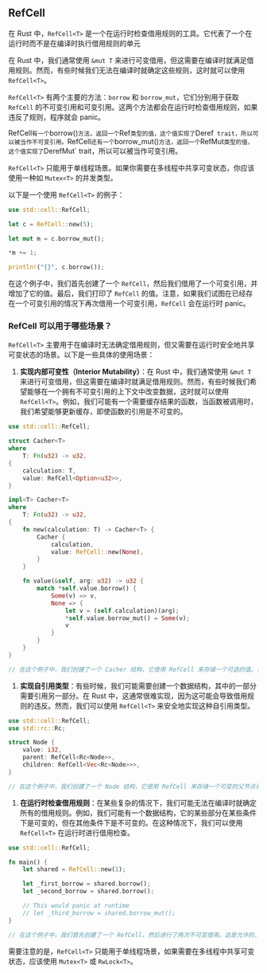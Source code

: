## RefCell

在 Rust 中，`RefCell<T>` 是一个在运行时检查借用规则的工具。它代表了一个在运行时而不是在编译时执行借用规则的单元

在 Rust 中，我们通常使用 `&mut T` 来进行可变借用，但这需要在编译时就满足借用规则。然而，有些时候我们无法在编译时就确定这些规则，这时就可以使用 `RefCell<T>`。

`RefCell<T>` 有两个主要的方法：`borrow` 和 `borrow_mut`，它们分别用于获取 `RefCell` 的不可变引用和可变引用。这两个方法都会在运行时检查借用规则，如果违反了规则，程序就会 panic。

RefCell<T>` 有一个 `borrow()` 方法，返回一个 `Ref<T>` 类型的值，这个值实现了 `Deref` trait，所以可以被当作不可变引用。`RefCell<T>` 还有一个 `borrow_mut()` 方法，返回一个 `RefMut<T>` 类型的值，这个值实现了 `DerefMut` trait，所以可以被当作可变引用。

`RefCell<T>` 只能用于单线程场景。如果你需要在多线程中共享可变状态，你应该使用一种如 `Mutex<T>` 的并发类型。

以下是一个使用 `RefCell<T>` 的例子：

```rust
use std::cell::RefCell;

let c = RefCell::new(5);

let mut m = c.borrow_mut();

*m += 1;

println!("{}", c.borrow());
```

在这个例子中，我们首先创建了一个 `RefCell`，然后我们借用了一个可变引用，并增加了它的值。最后，我们打印了 `RefCell` 的值。注意，如果我们试图在已经存在一个可变引用的情况下再次借用一个可变引用，`RefCell` 会在运行时 panic。

### RefCell 可以用于哪些场景？

`RefCell<T>` 主要用于在编译时无法确定借用规则，但又需要在运行时安全地共享可变状态的场景。以下是一些具体的使用场景：

1. **实现内部可变性（Interior Mutability）**：在 Rust 中，我们通常使用 `&mut T` 来进行可变借用，但这需要在编译时就满足借用规则。然而，有些时候我们希望能够在一个拥有不可变引用的上下文中改变数据，这时就可以使用 `RefCell<T>`。例如，我们可能有一个需要缓存结果的函数，当函数被调用时，我们希望能够更新缓存，即使函数的引用是不可变的。

```rust
use std::cell::RefCell;

struct Cacher<T>
where
    T: Fn(u32) -> u32,
{
    calculation: T,
    value: RefCell<Option<u32>>,
}

impl<T> Cacher<T>
where
    T: Fn(u32) -> u32,
{
    fn new(calculation: T) -> Cacher<T> {
        Cacher {
            calculation,
            value: RefCell::new(None),
        }
    }

    fn value(&self, arg: u32) -> u32 {
        match *self.value.borrow() {
            Some(v) => v,
            None => {
                let v = (self.calculation)(arg);
                *self.value.borrow_mut() = Some(v);
                v
            }
        }
    }
}

// 在这个例子中，我们创建了一个 Cacher 结构，它使用 RefCell 来存储一个可选的值。当我们调用 value 方法时，它会检查是否已经有缓存的值，如果没有，它会计算值，然后更新缓存。
```

1. **实现自引用类型**：有些时候，我们可能需要创建一个数据结构，其中的一部分需要引用另一部分。在 Rust 中，这通常很难实现，因为这可能会导致借用规则的违反。然而，我们可以使用 `RefCell<T>` 来安全地实现这种自引用类型。

```rust
use std::cell::RefCell;
use std::rc::Rc;

struct Node {
    value: i32,
    parent: RefCell<Rc<Node>>,
    children: RefCell<Vec<Rc<Node>>>,
}

// 在这个例子中，我们创建了一个 Node 结构，它使用 RefCell 来存储一个可变的父节点引用和一个可变的子节点列表。这样我们就可以在运行时安全地修改节点的父节点和子节点。
```

1. **在运行时检查借用规则**：在某些复杂的情况下，我们可能无法在编译时就确定所有的借用规则。例如，我们可能有一个数据结构，它的某些部分在某些条件下是可变的，但在其他条件下是不可变的。在这种情况下，我们可以使用 `RefCell<T>` 在运行时进行借用检查。

```rust
use std::cell::RefCell;

fn main() {
    let shared = RefCell::new(1);

    let _first_borrow = shared.borrow();
    let _second_borrow = shared.borrow();

    // This would panic at runtime
    // let _third_borrow = shared.borrow_mut();
}

// 在这个例子中，我们首先创建了一个 RefCell，然后进行了两次不可变借用。这是允许的，因为 RefCell 允许多个不可变借用。然而，如果我们试图在这之后进行可变借用，程序就会在运行时 panic，因为 RefCell 不允许在存在不可变借用的同时进行可变借用。
```



需要注意的是，`RefCell<T>` 只能用于单线程场景，如果需要在多线程中共享可变状态，应该使用 `Mutex<T>` 或 `RwLock<T>`。